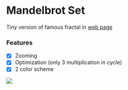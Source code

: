 # Mandelbrot Set
Tiny version of famous fractal in [web page](http://htmlpreview.github.io/?https://github.com/munrocket/mandelbrot-set/blob/master/main.html)

### Features
- [X] Zooming
- [X] Optimization (only 3 multiplication in cycle)
- [X] 2 color scheme

![](https://i.imgur.com/6Nr1KXJ.png)
